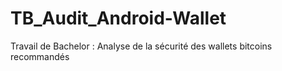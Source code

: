 # TB_Audit_Android-Wallet
Travail de Bachelor : Analyse de la sécurité des wallets bitcoins recommandés
